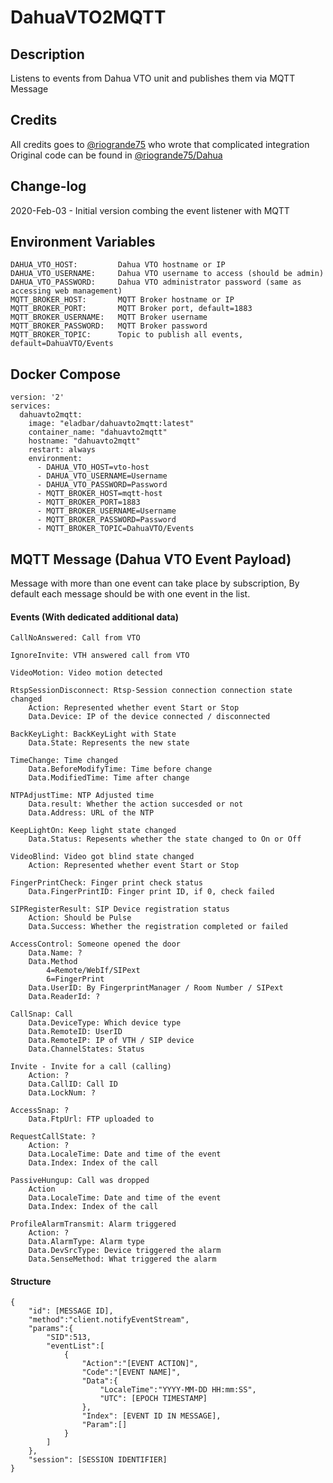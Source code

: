 # DahuaVTO2MQTT

## Description
Listens to events from Dahua VTO unit and publishes them via MQTT Message

## Credits
All credits goes to <a href="https://github.com/riogrande75">@riogrande75</a> who wrote that complicated integration
Original code can be found in <a href="https://github.com/riogrande75/Dahua">@riogrande75/Dahua</a>

## Change-log
2020-Feb-03 - Initial version combing the event listener with MQTT

## Environment Variables
```
DAHUA_VTO_HOST: 		Dahua VTO hostname or IP
DAHUA_VTO_USERNAME: 	Dahua VTO username to access (should be admin)
DAHUA_VTO_PASSWORD: 	Dahua VTO administrator password (same as accessing web management)
MQTT_BROKER_HOST: 		MQTT Broker hostname or IP
MQTT_BROKER_PORT: 		MQTT Broker port, default=1883
MQTT_BROKER_USERNAME: 	MQTT Broker username
MQTT_BROKER_PASSWORD: 	MQTT Broker password
MQTT_BROKER_TOPIC: 		Topic to publish all events, default=DahuaVTO/Events
```

## Docker Compose
```
version: '2'
services:
  dahuavto2mqtt:
    image: "eladbar/dahuavto2mqtt:latest"
    container_name: "dahuavto2mqtt"
    hostname: "dahuavto2mqtt"
    restart: always
    environment:
      - DAHUA_VTO_HOST=vto-host
      - DAHUA_VTO_USERNAME=Username
      - DAHUA_VTO_PASSWORD=Password
      - MQTT_BROKER_HOST=mqtt-host
      - MQTT_BROKER_PORT=1883
      - MQTT_BROKER_USERNAME=Username
      - MQTT_BROKER_PASSWORD=Password
      - MQTT_BROKER_TOPIC=DahuaVTO/Events	  
```

## MQTT Message (Dahua VTO Event Payload)
Message with more than one event can take place by subscription,
By default each message should be with one event in the list.

#### Events (With dedicated additional data)
```
CallNoAnswered: Call from VTO

IgnoreInvite: VTH answered call from VTO

VideoMotion: Video motion detected

RtspSessionDisconnect: Rtsp-Session connection connection state changed
	Action: Represented whether event Start or Stop
	Data.Device: IP of the device connected / disconnected
	
BackKeyLight: BackKeyLight with State
	Data.State: Represents the new state

TimeChange: Time changed
	Data.BeforeModifyTime: Time before change
	Data.ModifiedTime: Time after change

NTPAdjustTime: NTP Adjusted time
	Data.result: Whether the action succesded or not
	Data.Address: URL of the NTP

KeepLightOn: Keep light state changed
	Data.Status: Repesents whether the state changed to On or Off
	
VideoBlind: Video got blind state changed
	Action: Represented whether event Start or Stop

FingerPrintCheck: Finger print check status
	Data.FingerPrintID: Finger print ID, if 0, check failed

SIPRegisterResult: SIP Device registration status
	Action: Should be Pulse
	Data.Success: Whether the registration completed or failed

AccessControl: Someone opened the door
	Data.Name: ?
	Data.Method
		4=Remote/WebIf/SIPext
		6=FingerPrint
	Data.UserID: By FingerprintManager / Room Number / SIPext
	Data.ReaderId: ?

CallSnap: Call
	Data.DeviceType: Which device type
	Data.RemoteID: UserID
	Data.RemoteIP: IP of VTH / SIP device
	Data.ChannelStates: Status

Invite - Invite for a call (calling)
	Action: ?
	Data.CallID: Call ID
	Data.LockNum: ?
	
AccessSnap: ?
	Data.FtpUrl: FTP uploaded to

RequestCallState: ? 
	Action: ?
	Data.LocaleTime: Date and time of the event
	Data.Index: Index of the call

PassiveHungup: Call was dropped
	Action 
	Data.LocaleTime: Date and time of the event
	Data.Index: Index of the call

ProfileAlarmTransmit: Alarm triggered
	Action: ?
	Data.AlarmType: Alarm type
	Data.DevSrcType: Device triggered the alarm
	Data.SenseMethod: What triggered the alarm
```

#### Structure
```
{
	"id": [MESSAGE ID],
	"method":"client.notifyEventStream",
	"params":{
		"SID":513,
		"eventList":[
			{
				"Action":"[EVENT ACTION]",
				"Code":"[EVENT NAME]",
				"Data":{
					"LocaleTime":"YYYY-MM-DD HH:mm:SS",
					"UTC": [EPOCH TIMESTAMP]
				},
				"Index": [EVENT ID IN MESSAGE],
				"Param":[]
			}
		]
	},
	"session": [SESSION IDENTIFIER]
}
```